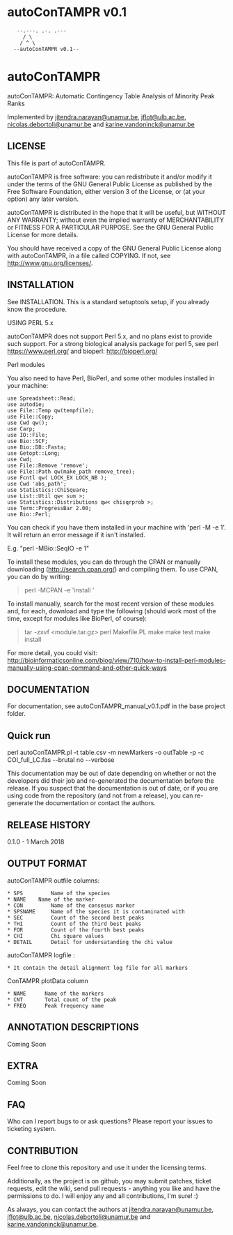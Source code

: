 # autoConTAMPR v0.1
```
   --.---. .-. .---
	 / \
	/ ^ \
  --autoConTAMPR v0.1--
```
# autoConTAMPR
autoConTAMPR: Automatic Contingency Table Analysis of Minority Peak Ranks

Implemented by jitendra.narayan@unamur.be, jflot@ulb.ac.be, nicolas.debortoli@unamur.be and karine.vandoninck@unamur.be

## LICENSE

This file is part of autoConTAMPR.

autoConTAMPR is free software: you can redistribute it and/or modify it under the terms of the GNU General Public License as published by the Free Software Foundation, either version 3 of the License, or (at your option) any later version.

autoConTAMPR is distributed in the hope that it will be useful, but WITHOUT ANY WARRANTY; without even the implied warranty of MERCHANTABILITY or FITNESS FOR A PARTICULAR PURPOSE. See the GNU General Public License for more details.

You should have received a copy of the GNU General Public License along with autoConTAMPR, in a file called COPYING. If not, see <http://www.gnu.org/licenses/>.

## INSTALLATION

See INSTALLATION. This is a standard setuptools setup, if you already know the procedure.

USING PERL 5.x

autoConTAMPR does not support Perl 5.x, and no plans exist to provide such support. For a strong biological analysis package for perl 5, see perl https://www.perl.org/ and bioperl: http://bioperl.org/

Perl modules

You also need to have Perl, BioPerl, and some other modules installed in your
machine:

```
use Spreadsheet::Read;
use autodie;
use File::Temp qw(tempfile);
use File::Copy;
use Cwd qw();
use Carp; 
use IO::File;
use Bio::SCF;
use Bio::DB::Fasta;
use Getopt::Long;
use Cwd;
use File::Remove 'remove';
use File::Path qw(make_path remove_tree);
use Fcntl qw( LOCK_EX LOCK_NB );
use Cwd 'abs_path';
use Statistics::ChiSquare;
use List::Util qw< sum >;
use Statistics::Distributions qw< chisqrprob >;
use Term::ProgressBar 2.00;
use Bio::Perl;

```
You can check if you have them installed in your machine with 
'perl -M<module> -e 1'. It will return an error message if it isn't installed.

E.g. "perl -MBio::SeqIO -e 1"

To install these modules, you can do through the CPAN or manually downloading
(http://search.cpan.org/) and compiling them. To use CPAN, you can do by 
writing:

> perl -MCPAN -e 'install <module>'

To install manually, search for the most recent version of these modules and,
for each, download and type the following (should work most of the time, except
for modules like BioPerl, of course):

> tar -zxvf <module.tar.gz>
> perl Makefile.PL
> make
> make test
> make install

For more detail, you could visit: http://bioinformaticsonline.com/blog/view/710/how-to-install-perl-modules-manually-using-cpan-command-and-other-quick-ways

## DOCUMENTATION

For documentation, see autoConTAMPR_manual_v0.1.pdf in the base project folder.

## Quick run

perl autoConTAMPR.pl -t table.csv -m newMarkers -o outTable -p -c COI_full_LC.fas --brutal no --verbose

This documentation may be out of date depending on whether or not the developers did their job and re-generated the documentation before the release. If you suspect that the documentation is out of date, or if you are using code from the repository (and not from a release), you can re-generate the documentation or contact the authors.

## RELEASE HISTORY

0.1.0 - 1 March 2018

## OUTPUT FORMAT

 autoConTAMPR outfile columns:
 
    * SPS         Name of the species
    * NAME	  Name of the marker
    * CON         Name of the consesus marker
    * SPSNAME     Name of the species it is contaminated with
    * SEC         Count of the second best peaks
    * THI         Count of the third best peaks
    * FOR         Count of the fourth best peaks
    * CHI         Chi square values
    * DETAIL      Detail for undersatanding the chi value

 autoConTAMPR logfile :

    * It contain the detail alignment log file for all markers
 
 ConTAMPR plotData column
 
    * NAME      Name of the markers
    * CNT       Total count of the peak
    * FREQ      Peak frequency name
    
 
## ANNOTATION DESCRIPTIONS
Coming Soon

## EXTRA
 Coming Soon

## FAQ

Who can I report bugs to or ask questions?
Please report your issues to ticketing system.

## CONTRIBUTION

Feel free to clone this repository and use it under the licensing terms.

Additionally, as the project is on github, you may submit patches, ticket requests, edit the wiki, send pull requests - anything you like and have the permissions to do. I will enjoy any and all contributions, I'm sure! :)

As always, you can contact the authors at jitendra.narayan@unamur.be, jflot@ulb.ac.be, nicolas.debortoli@unamur.be and karine.vandoninck@unamur.be.
